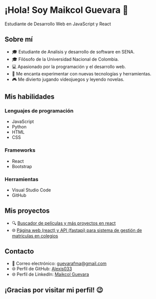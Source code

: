# **¡Hola! Soy Maikcol Guevara** 👋

Estudiante de Desarrollo Web en JavaScript y React

## **Sobre mí**

- 🎓 Estudiante de Analisis y desarrollo de software en SENA.
- 🎓 Filósofo de la Universidad Nacional de Colombia.
- 💻 Apasionado por la programación y el desarrollo web.
- 🤖 Me encanta experimentar con nuevas tecnologías y herramientas.
- 🎮 Me divierto jugando videojuegos y leyendo novelas.

## **Mis habilidades**

### Lenguajes de programación

- JavaScript
- Python
- HTML
- CSS

### Frameworks

- React
- Bootstrap

### Herramientas

- Visual Studio Code
- GitHub

## **Mis proyectos**


- 🔍 [Buscador de películas y más proyectos en react](https://github.com/Alexis033/Aprendiendo-React/tree/main/projects)
- 🌐 [Página web (react) y API (fastapi) para sistema de gestión de matriculas en colegios](https://github.com/Alexis033/miweb)

## **Contacto**

- 📧 Correo electrónico: guevarafma@gmail.com
- 🌐 Perfil de GitHub: [Alexis033](github.com/Alexis033)
- 🌐 Perfil de LinkedIn: [Maikcol Guevara](linkedin.com/in/maikcol-guevara)

## **¡Gracias por visitar mi perfil!** 😉
